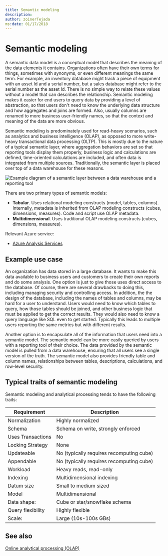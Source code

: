 ```yaml
---
title: Semantic modeling
description: 
author: zoinerTejada
ms:date: 01/17/2018
---
```


# Semantic modeling

A semantic data model is a conceptual model that describes the meaning of the data elements it contains. Organizations often have their own terms for things, sometimes with synonyms, or even different meanings the same term. For example, an inventory database might track a piece of equipment with an asset Id and a serial number, but a sales database might refer to the serial number as the asset Id. There is no simple way to relate these values without a model that can describes the relationship. Semantic modeling makes it easier for end users to query data by providing a level of abstraction, so that users don't need to know the underlying data structure and how aggregates and joins are formed. Also, usually columns are renamed to more business user-friendly names, so that the context and meaning of the data are more obvious.

Semantic modeling is predominately used for read-heavy scenarios, such as analytics and business intelligence (OLAP), as opposed to more write-heavy transactional data processing (OLTP). This is mostly due to the nature of a typical semantic layer, where aggregation behaviors are set so that reporting tools display them properly, business logic and calculations are defined, time-oriented calculations are included, and often data is integrated from multiple sources. Traditionally, the semantic layer is placed over top of a data warehouse for these reasons.

![Example diagram of a semantic layer between a data warehouse and a reporting tool](./images/semantic-modeling.png)

There are two primary types of semantic models:

* **Tabular**. Uses relational modeling constructs (model, tables, columns). Internally, metadata is inherited from OLAP modeling constructs (cubes, dimensions, measures). Code and script use OLAP metadata.
* **Multidimensional**. Uses traditional OLAP modeling constructs (cubes, dimensions, measures).

Relevant Azure service:
- [Azure Analysis Services](https://azure.microsoft.com/services/analysis-services/)

## Example use case

An organization has data stored in a large database. It wants to make this data available to business users and customers to create their own reports and do some analysis. One option is just to give those uses direct access to the database. Of course, there are several drawbacks to doing this, including managing security and controlling access. In addition, the the design of the database, including the names of tables and columns, may be hard for a user to understand. Users would need to know which tables to query, how those tables should be joined, and other business logic that must be applied to get the correct results. They would also need to know a query language like SQL even to get started. Typically this leads to multiple users reporting the same metrics but with different results.

Another option is to encapsulate all of the information that users need into a semantic model. The semantic model can be more easily queried by users with a reporting tool of their choice. The data provided by the semantic model is pulled from a data warehouse, ensuring that all users see a single version of the truth. The semantic model also provides friendly table and column names, relationships between tables, descriptions, calculations, and row-level security.

## Typical traits of semantic modeling

Semantic modeling and analytical processing tends to have the following traits:

| Requirement | Description |
| --- | --- |
| Normalization | Highly normalized |
| Schema | Schema on write, strongly enforced|
| Uses Transactions | No |
| Locking Strategy | None |
| Updateable | No (typically requires recomputing cube) |
| Appendable | No (typically requires recomputing cube) |
| Workload | Heavy reads, read-only |
| Indexing | Multidimensional indexing |
| Datum size | Small to medium sized |
| Model | Multidimensional |
| Data shape:| Cube or star/snowflake schema |
| Query flexibility | Highly flexible |
| Scale: | Large (10s-100s GBs) |

## See also

[Online analytical processing (OLAP)](../solutions/online-analytical-processing.md)